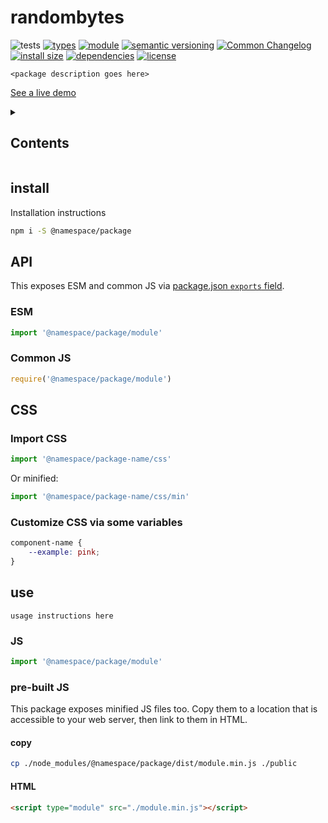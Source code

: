 # randombytes
![tests](https://github.com/bicycle-codes/crypto-util/actions/workflows/nodejs.yml/badge.svg)
[![types](https://img.shields.io/npm/types/@bicycle-codes/icons?style=flat-square)](README.md)
[![module](https://img.shields.io/badge/module-ESM%2FCJS-blue?style=flat-square)](README.md)
[![semantic versioning](https://img.shields.io/badge/semver-2.0.0-blue?logo=semver&style=flat-square)](https://semver.org/)
[![Common Changelog](https://nichoth.github.io/badge/common-changelog.svg)](./CHANGELOG.md)
[![install size](https://flat.badgen.net/packagephobia/install/@bicycle-codes/randombytes)](https://packagephobia.com/result?p=@bicycle-codes/randombytes)
[![dependencies](https://img.shields.io/badge/dependencies-zero-brightgreen.svg?style=flat-square)](package.json)
[![license](https://img.shields.io/badge/license-Polyform_Non_Commercial-26bc71?style=flat-square)](LICENSE)

`<package description goes here>`

[See a live demo](https://namespace.github.io/package-name/)

<details><summary><h2>Contents</h2></summary>
<!-- toc -->
</details>

## install

Installation instructions

```sh
npm i -S @namespace/package
```

## API

This exposes ESM and common JS via [package.json `exports` field](https://nodejs.org/api/packages.html#exports).

### ESM
```js
import '@namespace/package/module'
```

### Common JS
```js
require('@namespace/package/module')
```

## CSS

### Import CSS

```js
import '@namespace/package-name/css'
```

Or minified:
```js
import '@namespace/package-name/css/min'
```

### Customize CSS via some variables

```css
component-name {
    --example: pink;
}
```

## use

`usage instructions here`

### JS
```js
import '@namespace/package/module'
```

### pre-built JS
This package exposes minified JS files too. Copy them to a location that is
accessible to your web server, then link to them in HTML.

#### copy
```sh
cp ./node_modules/@namespace/package/dist/module.min.js ./public
```

#### HTML
```html
<script type="module" src="./module.min.js"></script>
```
